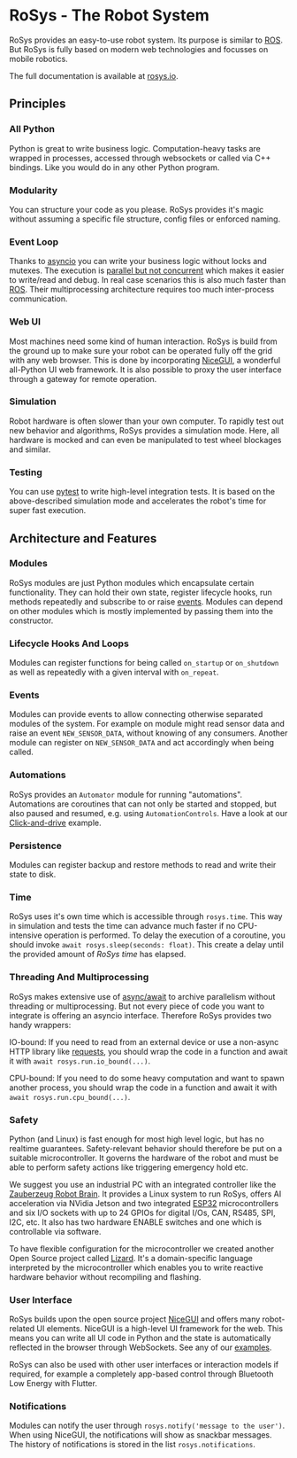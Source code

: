 # RoSys - The Robot System

RoSys provides an easy-to-use robot system.
Its purpose is similar to [ROS](https://www.ros.org/).
But RoSys is fully based on modern web technologies and focusses on mobile robotics.

The full documentation is available at [rosys.io](https://rosys.io/).

## Principles

### All Python

Python is great to write business logic.
Computation-heavy tasks are wrapped in processes, accessed through websockets or called via C++ bindings.
Like you would do in any other Python program.

### Modularity

You can structure your code as you please.
RoSys provides it's magic without assuming a specific file structure, config files or enforced naming.

### Event Loop

Thanks to [asyncio](https://docs.python.org/3/library/asyncio.html) you can write your business logic without locks and mutexes.
The execution is [parallel but not concurrent](https://realpython.com/python-concurrency/) which makes it easier to write/read and debug.
In real case scenarios this is also much faster than [ROS](https://www.ros.org/).
Their multiprocessing architecture requires too much inter-process communication.

### Web UI

Most machines need some kind of human interaction.
RoSys is build from the ground up to make sure your robot can be operated fully off the grid with any web browser.
This is done by incorporating [NiceGUI](https://nicegui.io/), a wonderful all-Python UI web framework.
It is also possible to proxy the user interface through a gateway for remote operation.

### Simulation

Robot hardware is often slower than your own computer.
To rapidly test out new behavior and algorithms, RoSys provides a simulation mode.
Here, all hardware is mocked and can even be manipulated to test wheel blockages and similar.

### Testing

You can use [pytest](https://docs.pytest.org/) to write high-level integration tests.
It is based on the above-described simulation mode and accelerates the robot's time for super fast execution.

## Architecture and Features

### Modules

RoSys modules are just Python modules which encapsulate certain functionality.
They can hold their own state, register lifecycle hooks, run methods repeatedly and subscribe to or raise [events](#events).
Modules can depend on other modules which is mostly implemented by passing them into the constructor.

### Lifecycle Hooks And Loops

Modules can register functions for being called `on_startup` or `on_shutdown` as well as repeatedly with a given interval with `on_repeat`.

### Events

Modules can provide events to allow connecting otherwise separated modules of the system.
For example on module might read sensor data and raise an event `NEW_SENSOR_DATA`, without knowing of any consumers.
Another module can register on `NEW_SENSOR_DATA` and act accordingly when being called.

### Automations

RoSys provides an `Automator` module for running "automations".
Automations are coroutines that can not only be started and stopped, but also paused and resumed, e.g. using `AutomationControls`.
Have a look at our [Click-and-drive](examples/click-and-drive.md) example.

### Persistence

Modules can register backup and restore methods to read and write their state to disk.

### Time

RoSys uses it's own time which is accessible through `rosys.time`.
This way in simulation and tests the time can advance much faster if no CPU-intensive operation is performed.
To delay the execution of a coroutine, you should invoke `await rosys.sleep(seconds: float)`.
This create a delay until the provided amount of _RoSys time_ has elapsed.

### Threading And Multiprocessing

RoSys makes extensive use of [async/await](#async) to archive parallelism without threading or multiprocessing.
But not every piece of code you want to integrate is offering an asyncio interface.
Therefore RoSys provides two handy wrappers:

IO-bound:
If you need to read from an external device or use a non-async HTTP library like [requests](https://requests.readthedocs.io/),
you should wrap the code in a function and await it with `await rosys.run.io_bound(...)`.

CPU-bound:
If you need to do some heavy computation and want to spawn another process,
you should wrap the code in a function and await it with `await rosys.run.cpu_bound(...)`.

### Safety

Python (and Linux) is fast enough for most high level logic, but has no realtime guarantees.
Safety-relevant behavior should therefore be put on a suitable microcontroller.
It governs the hardware of the robot and must be able to perform safety actions like triggering emergency hold etc.

We suggest you use an industrial PC with an integrated controller like the [Zauberzeug Robot Brain](https://www.zauberzeug.com/robot-brain.html).
It provides a Linux system to run RoSys, offers AI acceleration via NVidia Jetson and two integrated [ESP32](https://www.espressif.com/en/products/socs/esp32) microcontrollers and six I/O sockets with up to 24 GPIOs for digital I/Os, CAN, RS485, SPI, I2C, etc. It also has two hardware ENABLE switches and one which is controllable via software.

To have flexible configuration for the microcontroller we created another Open Source project called [Lizard](https://lizard.dev/).
It's a domain-specific language interpreted by the microcontroller which enables you to write reactive hardware behavior without recompiling and flashing.

### User Interface

RoSys builds upon the open source project [NiceGUI](https://nicegui.io/) and offers many robot-related UI elements.
NiceGUI is a high-level UI framework for the web.
This means you can write all UI code in Python and the state is automatically reflected in the browser through WebSockets.
See any of our [examples](examples/steering.md).

RoSys can also be used with other user interfaces or interaction models if required, for example a completely app-based control through Bluetooth Low Energy with Flutter.

### Notifications

Modules can notify the user through `rosys.notify('message to the user')`.
When using NiceGUI, the notifications will show as snackbar messages.
The history of notifications is stored in the list `rosys.notifications`.
